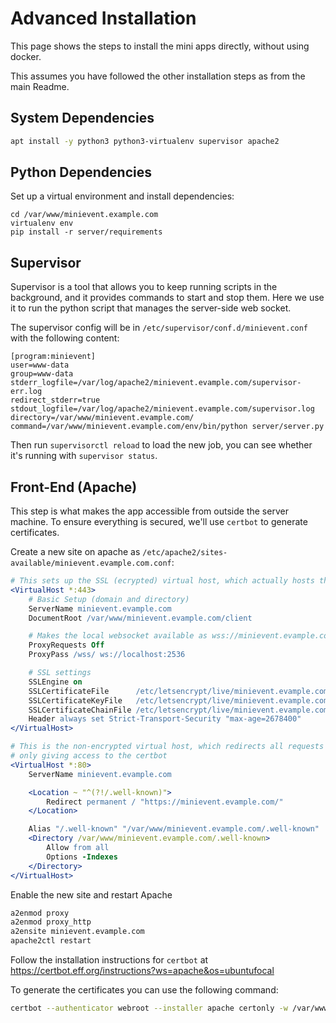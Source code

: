 Advanced Installation
=====================

This page shows the steps to install the mini apps directly, without using docker.

This assumes you have followed the other installation steps as from the main Readme.

## System Dependencies

```bash
apt install -y python3 python3-virtualenv supervisor apache2
```

## Python Dependencies

Set up a virtual environment and install dependencies:

```
cd /var/www/minievent.example.com
virtualenv env
pip install -r server/requirements
```

## Supervisor

Supervisor is a tool that allows you to keep running scripts in the background,
and it provides commands to start and stop them. Here we use it to run the
python script that manages the server-side web socket.

The supervisor config will be in `/etc/supervisor/conf.d/minievent.conf`
with the following content:

```
[program:minievent]
user=www-data
group=www-data
stderr_logfile=/var/log/apache2/minievent.evample.com/supervisor-err.log
redirect_stderr=true
stdout_logfile=/var/log/apache2/minievent.evample.com/supervisor.log
directory=/var/www/minievent.evample.com/
command=/var/www/minievent.evample.com/env/bin/python server/server.py
```

Then run `supervisorctl reload` to load the new job, you can see whether it's running
with `supervisor status`.


## Front-End (Apache)

This step is what makes the app accessible from outside the server machine.
To ensure everything is secured, we'll use `certbot` to generate certificates.

Create a new site on apache as `/etc/apache2/sites-available/minievent.evample.com.conf`:

```apache
# This sets up the SSL (ecrypted) virtual host, which actually hosts the website
<VirtualHost *:443>
    # Basic Setup (domain and directory)
    ServerName minievent.evample.com
    DocumentRoot /var/www/minievent.evample.com/client

    # Makes the local websocket available as wss://minievent.evample.com/wss/
    ProxyRequests Off
    ProxyPass /wss/ ws://localhost:2536

    # SSL settings
    SSLEngine on
    SSLCertificateFile      /etc/letsencrypt/live/minievent.evample.com/cert.pem
    SSLCertificateKeyFile   /etc/letsencrypt/live/minievent.evample.com/privkey.pem
    SSLCertificateChainFile /etc/letsencrypt/live/minievent.evample.com/chain.pem
    Header always set Strict-Transport-Security "max-age=2678400"
</VirtualHost>

# This is the non-encrypted virtual host, which redirects all requests from http to https
# only giving access to the certbot
<VirtualHost *:80>
    ServerName minievent.evample.com

    <Location ~ "^(?!/.well-known)">
        Redirect permanent / "https://minievent.evample.com/"
    </Location>

    Alias "/.well-known" "/var/www/minievent.evample.com/.well-known"
    <Directory /var/www/minievent.evample.com/.well-known>
        Allow from all
        Options -Indexes
    </Directory>
</VirtualHost>
```

Enable the new site and restart Apache

```bash
a2enmod proxy
a2enmod proxy_http
a2ensite minievent.evample.com
apache2ctl restart
```

Follow the installation instructions for `certbot` at https://certbot.eff.org/instructions?ws=apache&os=ubuntufocal

To generate the certificates you can use the following command:

```bash
certbot --authenticator webroot --installer apache certonly -w /var/www/miniapps.example.com --domains miniapps.example.com
```
